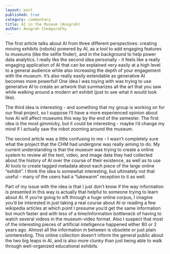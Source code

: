 ```yaml
---
layout: post
published: true
category: commentary
title: AI in the Museum (Anugrah)
author: Anugrah Chemparathy
---
```

The first article talks about AI from three different perspectives: creating moving exhibits (robots) powered by AI, as a tool to add engaging features to museums (like the selfie finder), and in the background to help power data analytics. I really like the second  idea personally - it feels like a really engaging application of AI that can be explained very easily at a high level to a general audience while also increasing the depth of your engagement with the museum. It’s also really easily extendable as generative AI becomes more powerful! One idea I was toying with was trying to use generative AI to create an artwork that summarizes all the art that you saw while walking around a modern art exhibit (just to see what it would look like).

The third idea is interesting - and something that my group is working on for our final project, so I suppose I’ll have a more experienced opinion about how AI will affect museums this way by the end of the semester. The first idea is the most gimmicky, but it could be interesting - maybe I’d change my mind if I actually saw the robot zooming around the museum.

The second article was a little confusing to me - I wasn’t completely sure what the project that the CHM had undergone was really aiming to do. My current understanding is that the museum was trying to create a online system to review all the text, video, and image data they had collected about the history of AI over the course of their existence, as well as to use AI tools to create tagged metadata about each piece of the large online “exhibit”. I think the idea is somewhat interesting, but ultimately not that useful - many of the users had a “lukewarm” reception to it as well. 

Part of my issue with the idea is that I just don’t know if the way information is presented in this way is actually that helpful to someone trying to learn about AI. If you’re going to sift through a huge online corpus, I imagine you’d be interested in just taking a real course about AI or reading a few wikipedia articles at which point I presume you’d get the same information but much faster and with less of a time/information bottleneck of having to watch several videos in the museum-video format. Also I suspect that most of the interesting pieces of artificial intelligence happened either 80 or 2 years ago. Almost all the information in between is obsolete or just plain uninteresting. This online collection doesn’t inform the general public about the two big leaps in AI, and is also more clunky than just being able to walk through well-organized educational exhibits.

